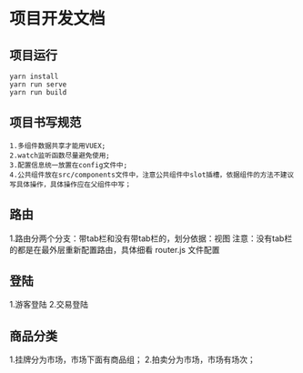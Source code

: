# 项目开发文档

## 项目运行
```
yarn install
yarn run serve
yarn run build
```
## 项目书写规范
```
1.多组件数据共享才能用VUEX;
2.watch监听函数尽量避免使用;
3.配置信息统一放置在config文件中;
4.公共组件放在src/components文件中，注意公共组件中slot插槽，依据组件的方法不建议写具体操作，具体操作应在父组件中写；
```
## 路由
1.路由分两个分支：带tab栏和没有带tab栏的，划分依据：视图
注意：没有tab栏的都是在最外层重新配置路由，具体细看 router.js 文件配置

## 登陆
1.游客登陆
2.交易登陆


## 商品分类
1.挂牌分为市场，市场下面有商品组；
2.拍卖分为市场，市场有场次；
